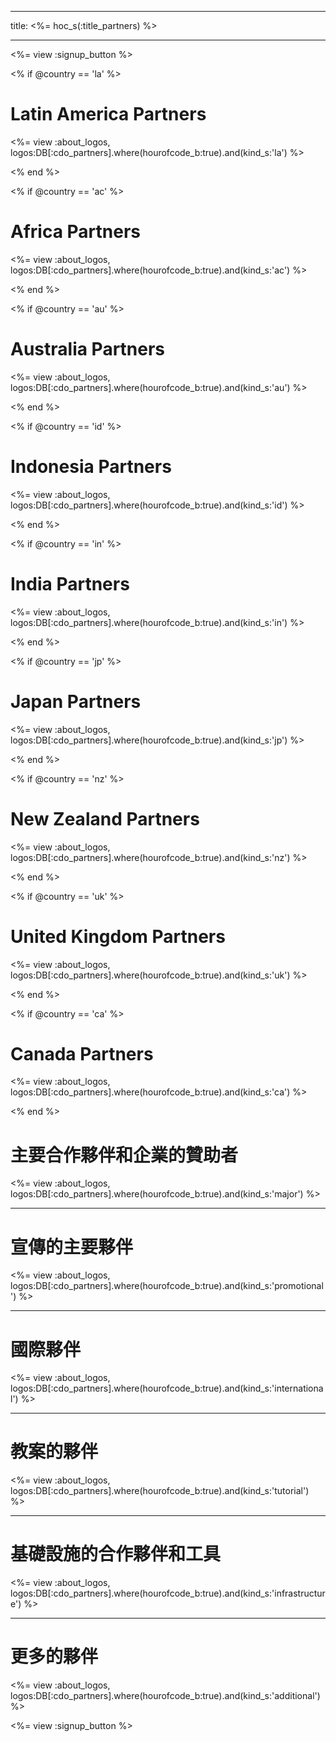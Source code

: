 * * *

title: <%= hoc_s(:title_partners) %>

* * *

<%= view :signup_button %>

<% if @country == 'la' %>

# Latin America Partners

<%= view :about_logos, logos:DB[:cdo_partners].where(hourofcode_b:true).and(kind_s:'la') %>

<% end %>

<% if @country == 'ac' %>

# Africa Partners

<%= view :about_logos, logos:DB[:cdo_partners].where(hourofcode_b:true).and(kind_s:'ac') %>

<% end %>

<% if @country == 'au' %>

# Australia Partners

<%= view :about_logos, logos:DB[:cdo_partners].where(hourofcode_b:true).and(kind_s:'au') %>

<% end %>

<% if @country == 'id' %>

# Indonesia Partners

<%= view :about_logos, logos:DB[:cdo_partners].where(hourofcode_b:true).and(kind_s:'id') %>

<% end %>

<% if @country == 'in' %>

# India Partners

<%= view :about_logos, logos:DB[:cdo_partners].where(hourofcode_b:true).and(kind_s:'in') %>

<% end %>

<% if @country == 'jp' %>

# Japan Partners

<%= view :about_logos, logos:DB[:cdo_partners].where(hourofcode_b:true).and(kind_s:'jp') %>

<% end %>

<% if @country == 'nz' %>

# New Zealand Partners

<%= view :about_logos, logos:DB[:cdo_partners].where(hourofcode_b:true).and(kind_s:'nz') %>

<% end %>

<% if @country == 'uk' %>

# United Kingdom Partners

<%= view :about_logos, logos:DB[:cdo_partners].where(hourofcode_b:true).and(kind_s:'uk') %>

<% end %>

<% if @country == 'ca' %>

# Canada Partners

<%= view :about_logos, logos:DB[:cdo_partners].where(hourofcode_b:true).and(kind_s:'ca') %>

<% end %>

# 主要合作夥伴和企業的贊助者

<%= view :about_logos, logos:DB[:cdo_partners].where(hourofcode_b:true).and(kind_s:'major') %>

* * *

# 宣傳的主要夥伴

<%= view :about_logos, logos:DB[:cdo_partners].where(hourofcode_b:true).and(kind_s:'promotional') %>

* * *

# 國際夥伴

<%= view :about_logos, logos:DB[:cdo_partners].where(hourofcode_b:true).and(kind_s:'international') %>

* * *

# 教案的夥伴

<%= view :about_logos, logos:DB[:cdo_partners].where(hourofcode_b:true).and(kind_s:'tutorial') %>

* * *

# 基礎設施的合作夥伴和工具

<%= view :about_logos, logos:DB[:cdo_partners].where(hourofcode_b:true).and(kind_s:'infrastructure') %>

* * *

# 更多的夥伴

<%= view :about_logos, logos:DB[:cdo_partners].where(hourofcode_b:true).and(kind_s:'additional') %>

<%= view :signup_button %>